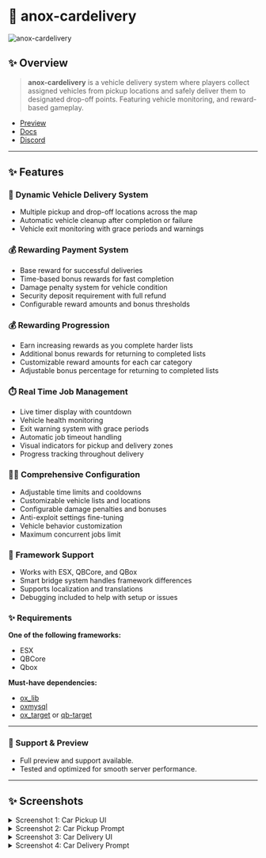 # 🔑 anox-cardelivery


![anox-cardelivery](https://github.com/user-attachments/assets/5c0962df-db6f-41ff-813b-dd88fe508f27)


## ✨ Overview

> **anox-cardelivery** is a vehicle delivery system where players collect assigned vehicles from pickup locations and safely deliver them to designated drop-off points. Featuring vehicle monitoring, and reward-based gameplay.

- [Preview](https://www.youtube.com/watch?v=ZAPJqkIAcIg)
- [Docs](https://anoxstudios.gitbook.io/anoxstudios/free-scripts/side-hustles/anox-cardelivery)
- [Discord](https://discord.gg/gbJ5SyBJBv)

---

## ✨ Features

### 🚗 **Dynamic Vehicle Delivery System**  
- Multiple pickup and drop-off locations across the map
- Automatic vehicle cleanup after completion or failure
- Vehicle exit monitoring with grace periods and warnings

### 💰 **Rewarding Payment System**  
- Base reward for successful deliveries
- Time-based bonus rewards for fast completion
- Damage penalty system for vehicle condition
- Security deposit requirement with full refund
- Configurable reward amounts and bonus thresholds

### 💰 **Rewarding Progression**  
- Earn increasing rewards as you complete harder lists  
- Additional bonus rewards for returning to completed lists  
- Customizable reward amounts for each car category  
- Adjustable bonus percentage for returning to completed lists  

### ⏱️ **Real Time Job Management**  
- Live timer display with countdown
- Vehicle health monitoring
- Exit warning system with grace periods
- Automatic job timeout handling
- Visual indicators for pickup and delivery zones
- Progress tracking throughout delivery

### 👨‍💼 **Comprehensive Configuration**  
- Adjustable time limits and cooldowns
- Customizable vehicle lists and locations
- Configurable damage penalties and bonuses
- Anti-exploit settings fine-tuning
- Vehicle behavior customization
- Maximum concurrent jobs limit

### 🔧 **Framework Support**  
- Works with ESX, QBCore, and QBox
- Smart bridge system handles framework differences
- Supports localization and translations
- Debugging included to help with setup or issues

### ✨ **Requirements**

**One of the following frameworks:**  
- ESX  
- QBCore  
- Qbox  

**Must-have dependencies:**  
- [ox_lib](https://github.com/overextended/ox_lib)  
- [oxmysql](https://github.com/overextended/oxmysql)  
- [ox_target](https://github.com/overextended/ox_target) or [qb-target](https://github.com/qbcore-framework/qb-target)  

---

### 💬 Support & Preview
- Full preview and support available.
- Tested and optimized for smooth server performance.

---
## ✨ Screenshots
<details>
  <summary>Screenshot 1: Car Pickup UI</summary>
  <img src="https://github.com/user-attachments/assets/18a33019-a022-4a6a-8462-6d21bde8876a" width="100%">
</details>

<details>
  <summary>Screenshot 2: Car Pickup Prompt</summary>
  <img src="https://github.com/user-attachments/assets/a183a4d1-6e21-4909-aaf0-ba499bc057ef" width="100%">
</details>

<details>
  <summary>Screenshot 3: Car Delivery UI</summary>
  <img src="https://github.com/user-attachments/assets/8a58e1f7-f84f-41ce-acc6-415bc05f29e1" width="100%">
</details>

<details>
  <summary>Screenshot 4: Car Delivery Prompt</summary>
  <img src="https://github.com/user-attachments/assets/912f6293-532b-4d41-8b8f-ea7435dde4a5" width="100%">
</details>

